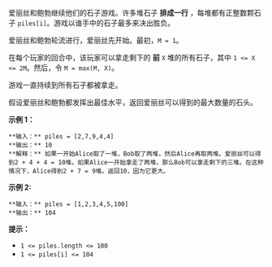 爱丽丝和鲍勃继续他们的石子游戏。许多堆石子  **排成一行** ，每堆都有正整数颗石子 `piles[i]`。游戏以谁手中的石子最多来决出胜负。

爱丽丝和鲍勃轮流进行，爱丽丝先开始。最初，`M = 1`。

在每个玩家的回合中，该玩家可以拿走剩下的  **前**  `X` 堆的所有石子，其中 `1 <= X <= 2M`。然后，令 `M = max(M,
X)`。

游戏一直持续到所有石子都被拿走。

假设爱丽丝和鲍勃都发挥出最佳水平，返回爱丽丝可以得到的最大数量的石头。



**示例 1：**

    
    
    **输入：** piles = [2,7,9,4,4]
    **输出：** 10
    **解释：** 如果一开始Alice取了一堆，Bob取了两堆，然后Alice再取两堆。爱丽丝可以得到2 + 4 + 4 = 10堆。如果Alice一开始拿走了两堆，那么Bob可以拿走剩下的三堆。在这种情况下，Alice得到2 + 7 = 9堆。返回10，因为它更大。
    

**示例 2:**

    
    
    **输入：** piles = [1,2,3,4,5,100]
    **输出：** 104
    



**提示：**

  * `1 <= piles.length <= 100`
  * `1 <= piles[i] <= 104`

